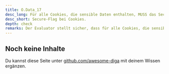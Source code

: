 ```yaml
---
title: O.Data_17
desc_long: Für alle Cookies, die sensible Daten enthalten, MUSS das Secure-Flag gesetzt sein.
desc_short: Secure-Flag bei Cookies.   
depth: check
remarks: Der Evaluator stellt sicher, dass für alle Cookies, die sensible Daten enthalten, das Secure-Flag gesetzt ist.
---
```


## Noch keine Inhalte

Du kannst diese Seite unter [github.com/awesome-diga](https://github.com/awesome-diga/tr-faq) mit deinem Wissen ergänzen.

